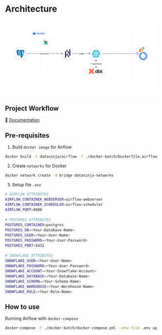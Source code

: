 # Architecture
![Architecture](document/Orchestrator.jpg)

## Project Workflow
:notebook: [Documentation](document/airflow-dbt-docker.pdf)

## Pre-requisites
1. Build `docker image` for Airflow
```bash
docker build -t dataninja/airflow -f ./docker-batch/Dockerfile.airflow .
```
2. Create `networks` for Docker
```bash
docker network create -d bridge dataninja-networks
```
3. Setup file `.env`
```zsh
# AIRFLOW ATTRIBUTES
AIRFLOW_CONTAINER_WEBSERVER=airflow-webserver
AIRFLOW_CONTAINER_SCHEDULER=airflow-scheduler
AIRFLOW_PORT=8080

# POSTGRES ATTRIBUTES
POSTGRES_CONTAINER=postgres
POSTGRES_DB=<Your-Database-Name>
POSTGRES_USER=<Your-User-Name>
POSTGRES_PASSWORD=<Your-User-Password>
POSTGRES_PORT=5432

# SNOWFLAKE ATTRIBUTES
SNOWFLAKE_USER=<Your-User-Name>
SNOWFLAKE_PASSWORD=<Your-User-Password>
SNOWFLAKE_ACCOUNT=<Your-Snowflake-Account>
SNOWFLAKE_DATABASE=<Your-Database-Name>
SNOWFLAKE_SCHEMA=<Your-Schema-Name>
SNOWFLAKE_WAREHOUSE=<Your-Warehouse-Name>
SNOWFLAKE_ROLE=<Your-Role-Name>
```
## How to use
Running Airflow with `docker-compose`
```bash
docker-compose -f ./docker-batch/docker-compose.yml --env-file .env up -d
```
